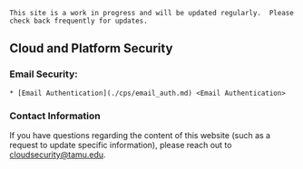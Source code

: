 ```admonish info
This site is a work in progress and will be updated regularly.  Please check back frequently for updates.
```

## Cloud and Platform Security

### Email Security:

```admonish info class="aggiecustom2" title="Email Authentication" collapsible=true
* [Email Authentication](./cps/email_auth.md) <Email Authentication>
```

### Contact Information

If you have questions regarding the content of this website (such as a request to update specific information), please reach out to [cloudsecurity@tamu.edu](mailto:cloudsecurity@tamu.edu).
